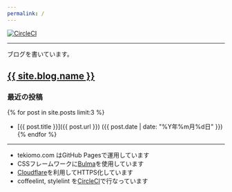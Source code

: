 ```yaml
---
permalink: /
---
```


[![CircleCI](https://circleci.com/gh/tekiomo/tekiomo.github.io.svg?style=svg)](https://circleci.com/gh/tekiomo/tekiomo.github.io)

----

ブログを書いています。

## [{{ site.blog.name }}](https://tekiomo.com/blog/)

### 最近の投稿

{% for post in site.posts limit:3 %}
* [{{ post.title }}]({{ post.url }}) ({{ post.date | date: "%Y年%m月%d日" }})
{% endfor %}

----

* tekiomo.com はGitHub Pagesで運用しています
* CSSフレームワークに[Bulma](http://bulma.io/)を使用しています
* [Cloudflare](https://www.cloudflare.com)を利用してHTTPS化しています
* coffeelint, stylelint を[CircleCI](https://circleci.com/gh/tekiomo/tekiomo.github.io)で行なっています
